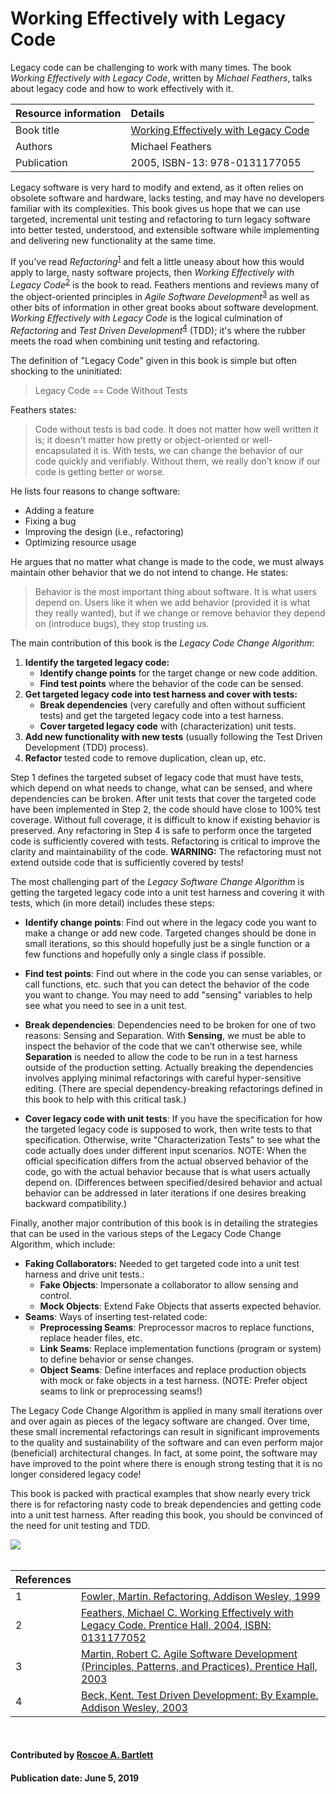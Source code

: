 # Working Effectively with Legacy Code

Legacy code can be challenging to work with many times. The book *Working Effectively with Legacy Code*, written by *Michael Feathers*, talks about legacy code and how to work effectively with it.

Resource information | Details 
:--- | :--- 
Book title  | [Working Effectively with Legacy Code](https://dl.acm.org/citation.cfm?id=1050933)
Authors | Michael Feathers
Publication | 2005, ISBN-13: 978-0131177055

Legacy software is very hard to modify and extend, as it often relies on obsolete software and hardware, lacks testing, and may have no developers familiar with its complexities.
This book gives us hope that we can use targeted, incremental unit testing and refactoring to turn legacy software into better tested, understood, and extensible software while implementing and
delivering new functionality at the same time.

If you've read *Refactoring*<sup>[1]</sup> and felt a little uneasy about how this would apply to large, nasty software projects, then *Working Effectively with Legacy Code*<sup>[2]</sup> is the book to read.
Feathers mentions and reviews many of the object-oriented principles in *Agile Software Development*<sup>[3]</sup> as well as other bits of information in other great books about software development.
*Working Effectively with Legacy Code* is the logical culmination of  *Refactoring* and *Test Driven Development*<sup>[4]</sup> (TDD); it's where the rubber meets the road when combining unit testing and refactoring.

The definition of "Legacy Code" given in this book is simple but often shocking to the uninitiated:

> Legacy Code == Code Without Tests

Feathers states:

> Code without tests is bad code. It does not matter how well written it is; it doesn't matter how pretty or object-oriented or well-encapsulated it is. With tests, we can change the behavior of our code quickly and verifiably. Without them, we really don’t know if our code is getting better or worse.

He lists four reasons to change software:

* Adding a feature
* Fixing a bug
* Improving the design (i.e., refactoring)
* Optimizing resource usage

He argues that no matter what change is made to the code, we must always maintain other behavior that we do not intend to change. He states:

> Behavior is the most important thing about software. It is what users depend on. Users like it when we add behavior (provided it is what they really wanted), but if we change or remove behavior they depend on (introduce bugs), they stop trusting us.

The main contribution of this book is the *Legacy Code Change Algorithm*:

1. **Identify the targeted legacy code:**
    - **Identify change points** for the target change or new code addition.
    - **Find test points** where the behavior of the code can be sensed.
2. **Get targeted legacy code into test harness and cover with tests:**
    - **Break dependencies** (very carefully and often without sufficient tests) and get the targeted legacy code into a test harness.
    - **Cover targeted legacy code** with (characterization) unit tests.
3. **Add new functionality with new tests** (usually following the Test Driven Development (TDD) process).
4. **Refactor** tested code to remove duplication, clean up, etc.

Step 1 defines the targeted subset of legacy code that must have tests, which depend on what needs to change, what can be sensed, and where dependencies can be broken.
After unit tests that cover the targeted code have been implemented in Step 2, the code should have close to 100% test coverage.
Without full coverage, it is difficult to know if existing behavior is preserved.
Any refactoring in Step 4 is safe to perform once the targeted code is sufficiently covered with tests.
Refactoring is critical to improve the clarity and maintainability of the code.
**WARNING:** The refactoring must not extend outside code that is sufficiently covered by tests!

The most challenging part of the *Legacy Software Change Algorithm* is getting the targeted legacy code into a unit test harness and covering it with tests, which (in more detail) includes these steps:

* **Identify change points**: Find out where in the legacy code you want to make a change or add new code.
Targeted changes should be done in small iterations, so this should hopefully just be a single function or a few functions and hopefully only a single class if possible.

* **Find test points**: Find out where in the code you can sense variables, or call functions, etc. such that you can detect the behavior of the code you want to change.
You may need to add "sensing" variables to help see what you need to see in a unit test.

* **Break dependencies**: Dependencies need to be broken for one of two reasons: Sensing and Separation.
With **Sensing**, we must be able to inspect the behavior of the code that we can’t otherwise see, while **Separation** is needed to allow the code to be run in a test harness outside of the production setting.
Actually breaking the dependencies involves applying minimal refactorings with careful hyper-sensitive editing.
(There are special dependency-breaking refactorings defined in this book to help with this critical task.)

* **Cover legacy code with unit tests**: If you have the specification for how the targeted legacy code is supposed to work, then write tests to that specification.
Otherwise, write "Characterization Tests" to see what the code actually does under different input scenarios.
NOTE: When the official specification differs from the actual observed behavior of the code, go with the actual behavior because that is what users actually depend on.
(Differences between specified/desired behavior and actual behavior can be addressed in later iterations if one desires breaking backward compatibility.)

Finally, another major contribution of this book is in detailing the strategies that can be used in the various steps of the Legacy Code Change Algorithm, which include:

* **Faking Collaborators:**  Needed to get targeted code into a unit test harness and drive unit tests.:
  - **Fake Objects**: Impersonate a collaborator to allow sensing and control.
  - **Mock Objects**: Extend Fake Objects that asserts expected behavior.
* **Seams**: Ways of inserting test-related code:
  - **Preprocessing Seams**: Preprocessor macros to replace functions, replace header files, etc.
  - **Link Seams**: Replace implementation functions (program or system) to define behavior or sense changes.
  - **Object Seams**: Define interfaces and replace production objects with mock or fake objects in a test harness. (NOTE: Prefer object seams to link or preprocessing seams!)

The Legacy Code Change Algorithm is applied in many small iterations over and over again as pieces of the legacy software are changed.
Over time, these small incremental refactorings can result in significant improvements to the quality and sustainability of the software and can even perform major (beneficial) architectural changes.
In fact, at some point, the software may have improved to the point where there is enough strong testing that it is no longer considered legacy code!

This book is packed with practical examples that show nearly every trick there is for refactoring nasty code to break dependencies and getting code into a unit test harness.
After reading this book, you should be convinced of the need for unit testing and TDD.

<img src='https://github.com/betterscientificsoftware/images/raw/master/WorkingEffectivelyWithLegacyCode.jpg' class='logo' />

<br>

[1]: #ref1 "Fowler, Martin. Refactoring, Addison Wesley, 1999"
[2]: #ref2 "Feathers, Micheal C. Working Effectively with Legacy Code.  Prentice Hall, 2004"
[3]: #ref3 "Martin, Robert C. Agile Software Development (Principles, Patterns, and Practices). Prentice Hall, 2003"
[4]: #ref4 "Beck, Kent. Test Driven Development: By Example. Addison Wesley, 2003"

<br>


References | &nbsp;
:--- | :---
<a name="ref1"></a>1 | [Fowler, Martin. Refactoring, Addison Wesley, 1999](https://martinfowler.com/books/refactoring.html)
<a name="ref2"></a>2 | [Feathers, Michael C. Working Effectively with Legacy Code.  Prentice Hall, 2004, ISBN: 0131177052](https://www.oreilly.com/library/view/working-effectively-with/0131177052/)
<a name="ref3"></a>3 | [Martin, Robert C. Agile Software Development (Principles, Patterns, and Practices). Prentice Hall, 2003](https://www.pearson.com/us/higher-education/program/Martin-Agile-Software-Development-Principles-Patterns-and-Practices/PGM272869.html)
<a name="ref4"></a>4 | [Beck, Kent. Test Driven Development: By Example. Addison Wesley, 2003](https://www.pearson.com/us/higher-education/program/Beck-Test-Driven-Development-By-Example/PGM206172.html)

<br>


#### Contributed by [Roscoe A. Bartlett](https://github.com/bartlettroscoe)

#### Publication date: June 5, 2019


<!---
Publish: yes
RSS update: 2019-06-05
Categories: Development, Planning, Reliability
Topics: refactoring, design, testing
Tags: book
Level: 2
Prerequisites: defaults
Aggregate: none
--->

